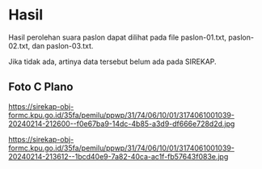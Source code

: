 # Hasil

Hasil perolehan suara paslon dapat dilihat pada file paslon-01.txt, paslon-02.txt, dan paslon-03.txt.

Jika tidak ada, artinya data tersebut belum ada pada SIREKAP.

## Foto C Plano

https://sirekap-obj-formc.kpu.go.id/35fa/pemilu/ppwp/31/74/06/10/01/3174061001039-20240214-212600--f0e67ba9-14dc-4b85-a3d9-df666e728d2d.jpg

https://sirekap-obj-formc.kpu.go.id/35fa/pemilu/ppwp/31/74/06/10/01/3174061001039-20240214-213612--1bcd40e9-7a82-40ca-ac1f-fb57643f083e.jpg
